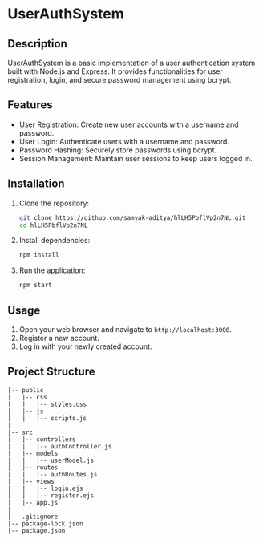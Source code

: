 # UserAuthSystem

## Description
UserAuthSystem is a basic implementation of a user authentication system built with Node.js and Express. It provides functionalities for user registration, login, and secure password management using bcrypt.

## Features
- User Registration: Create new user accounts with a username and password.
- User Login: Authenticate users with a username and password.
- Password Hashing: Securely store passwords using bcrypt.
- Session Management: Maintain user sessions to keep users logged in.

## Installation

1. Clone the repository:
    ```bash
    git clone https://github.com/samyak-aditya/hlLH5PbflVp2n7NL.git
    cd hlLH5PbflVp2n7NL
    ```

2. Install dependencies:
    ```bash
    npm install
    ```

3. Run the application:
    ```bash
    npm start
    ```

## Usage
1. Open your web browser and navigate to `http://localhost:3000`.
2. Register a new account.
3. Log in with your newly created account.

## Project Structure
```plaintext
|-- public
|   |-- css
|   |   |-- styles.css
|   |-- js
|   |   |-- scripts.js
|
|-- src
|   |-- controllers
|   |   |-- authController.js
|   |-- models
|   |   |-- userModel.js
|   |-- routes
|   |   |-- authRoutes.js
|   |-- views
|   |   |-- login.ejs
|   |   |-- register.ejs
|   |-- app.js
|
|-- .gitignore
|-- package-lock.json
|-- package.json
